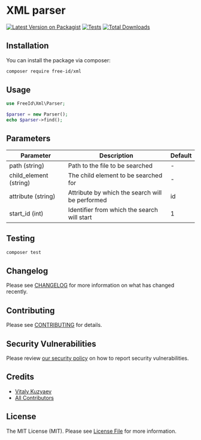 # XML parser

[![Latest Version on Packagist](https://img.shields.io/packagist/v/free-id/xml.svg?style=flat-square)](https://packagist.org/packages/free-id/xml)
[![Tests](https://github.com/free-id/xml/actions/workflows/run-tests.yml/badge.svg?branch=main)](https://github.com/free-id/xml/actions/workflows/run-tests.yml)
[![Total Downloads](https://img.shields.io/packagist/dt/free-id/xml.svg?style=flat-square)](https://packagist.org/packages/free-id/xml)

## Installation

You can install the package via composer:

```bash
composer require free-id/xml
```

## Usage

```php
use FreeId\Xml\Parser;

$parser = new Parser();
echo $parser->find();
```

## Parameters

| Parameter              | Description                                     | Default |
|------------------------|-------------------------------------------------|---------|
| path (string)          | Path to the file to be searched                 | -       |
| child_element (string) | The child element to be searched for            | -       |
| attribute (string)     | Attribute by which the search will be performed | id      |
| start_id (int)         | Identifier from which the search will start     | 1       |

## Testing

```bash
composer test
```

## Changelog

Please see [CHANGELOG](CHANGELOG.md) for more information on what has changed recently.

## Contributing

Please see [CONTRIBUTING](https://github.com/free-id/.github/blob/main/CONTRIBUTING.md) for details.

## Security Vulnerabilities

Please review [our security policy](../../security/policy) on how to report security vulnerabilities.

## Credits

- [Vitaly Kuzyaev](https://github.com/vitkuz573)
- [All Contributors](../../contributors)

## License

The MIT License (MIT). Please see [License File](LICENSE.md) for more information.
